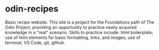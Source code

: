 # odin-recipes
Basic recipe website. This site is a project for the Foundations path of The Odin Project, providing an opportunity to practice newly acquired knowledge in a "real" scenario. Skills to practice include: html boilerplate; use of html elements for basic formatting, links, and images; use of terminal, VS Code, git, github.
